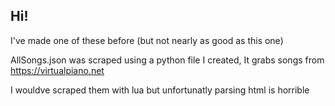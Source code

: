 ## Hi!
I've made one of these before
(but not nearly as good as this one)
<br>

AllSongs.json was scraped using a python file I created,
It grabs songs from https://virtualpiano.net

I wouldve scraped them with lua but unfortunatly parsing html is horrible
